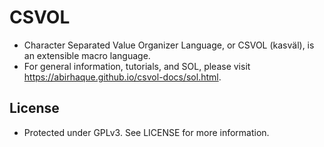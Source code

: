 # CSVOL
- Character Separated Value Organizer Language, or CSVOL (kasväl), is an extensible macro language.
- For general information, tutorials, and SOL, please visit https://abirhaque.github.io/csvol-docs/sol.html.

## License
- Protected under GPLv3. See LICENSE for more information.
